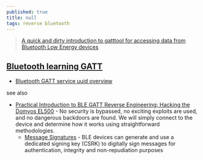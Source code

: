 ```yaml
---
published: true
title: null
tags: reverse bluetooth
---
```

> [A quick and dirty introduction to gatttool for accessing data from Bluetooth Low Energy devices](https://cxiao.net/posts/2015-12-13-gatttool/)

## [Bluetooth learning GATT](https://programmersought.com/article/313362820/)
- [Bluetooth GATT service uuid overview](https://stackoverflow.com/questions/60017350/bluetooth-gatt-service-uuid-overview)

see also
- [Practical Introduction to BLE GATT Reverse Engineering: Hacking the Domyos EL500](https://jcjc-dev.com/2023/03/19/reversing-domyos-el500-elliptical/) - No security is bypassed, no exciting exploits are used, and no dangerous backdoors are found. We will simply connect to the device and determine how it works using straightforward methodologies.
	- [Message Signatures](http://lpccs-docs.renesas.com/Tutorial-DA145x-BLE-Security/access_and_signing.html#authentication-and-data-signing) - BLE devices can generate and use a dedicated signing key (CSRK) to digitally sign messages for authentication, integrity and non-repudiation purposes
